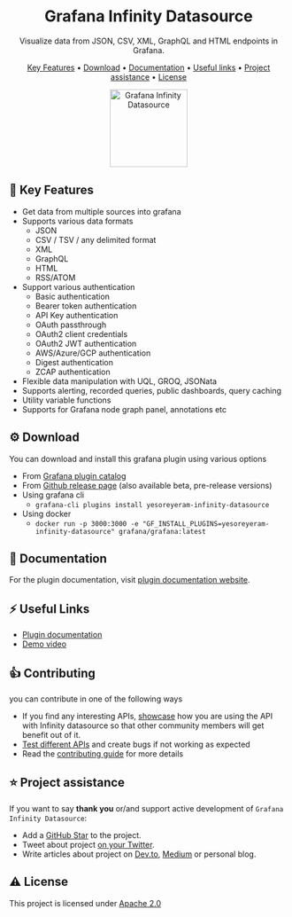<!-- markdownlint-configure-file {
  "MD013": false,
  "MD033": false
} -->

<h1 align="center">
  Grafana Infinity Datasource
</h1>

<p align="center">Visualize data from JSON, CSV, XML, GraphQL and HTML endpoints in Grafana.</p>

<p align="center">
  <a href="#-key-features">Key Features</a> •
  <a href="#%EF%B8%8F-download">Download</a> •
  <a href="#%EF%B8%8F-documentation">Documentation</a> •
  <a href="#%EF%B8%8F-useful-links">Useful links</a> •
  <a href="#%EF%B8%8F-project-assistance">Project assistance</a> •
  <a href="#%EF%B8%8F-license">License</a>
</p>

<p align="center">
    <a href="https://yesoreyeram.github.io/grafana-infinity-datasource">
      <img src="https://raw.githubusercontent.com/yesoreyeram/grafana-infinity-datasource/main/src/img/icon.svg" alt="Grafana Infinity Datasource" width=140">
    </a>
</p>

## 🎯 Key Features

- Get data from multiple sources into grafana
- Supports various data formats
  - JSON
  - CSV / TSV / any delimited format
  - XML
  - GraphQL
  - HTML
  - RSS/ATOM
- Support various authentication
  - Basic authentication
  - Bearer token authentication
  - API Key authentication
  - OAuth passthrough
  - OAuth2 client credentials
  - OAuth2 JWT authentication
  - AWS/Azure/GCP authentication
  - Digest authentication
  - ZCAP authentication
- Flexible data manipulation with UQL, GROQ, JSONata
- Supports alerting, recorded queries, public dashboards, query caching
- Utility variable functions
- Supports for Grafana node graph panel, annotations etc

## ⚙️ Download

You can download and install this grafana plugin using various options

- From [Grafana plugin catalog](https://grafana.com/grafana/plugins/yesoreyeram-infinity-datasource/)
- From [Github release page](https://github.com/yesoreyeram/grafana-infinity-datasource/releases) (also available beta, pre-release versions)
- Using grafana cli
  - `grafana-cli plugins install yesoreyeram-infinity-datasource`
- Using docker
  - `docker run -p 3000:3000 -e "GF_INSTALL_PLUGINS=yesoreyeram-infinity-datasource" grafana/grafana:latest`

## 🎯 Documentation

For the plugin documentation, visit [plugin documentation website](https://yesoreyeram.github.io/grafana-infinity-datasource).

## ⚡️ Useful Links

- [Plugin documentation](https://yesoreyeram.github.io/grafana-infinity-datasource)
- [Demo video](https://youtu.be/Wmgs1E9Ry-s)

## 👍 Contributing

you can contribute in one of the following ways

- If you find any interesting APIs, [showcase](https://github.com/yesoreyeram/grafana-infinity-datasource/discussions/categories/show-and-tell) how you are using the API with Infinity datasource so that other community members will get benefit out of it.
- [Test different APIs](https://github.com/yesoreyeram/grafana-infinity-datasource/discussions/categories/specific-apis) and create bugs if not working as expected
- Read the [contributing guide](https://github.com/yesoreyeram/grafana-infinity-datasource/blob/main/CONTRIBUTING.md) for more details

## ⭐️ Project assistance

If you want to say **thank you** or/and support active development of `Grafana Infinity Datasource`:

- Add a [GitHub Star](https://github.com/yesoreyeram/grafana-infinity-datasource) to the project.
- Tweet about project [on your Twitter](https://twitter.com/intent/tweet?text=Checkout%20this%20cool%20%23grafana%20datasource%20%40grafanainfinity.%20%0A%0ALiterally,%20get%20your%20data%20from%20anywhere%20into%20%23grafana.%20JSON,%20CSV,%20XML,%20GraphQL,%20OAuth2,%20RSS%20feed,%20%23kubernetes,%20%23azure,%20%23aws,%20%23gcp%20and%20more%20stuff.%0A%0Ahttps%3A//yesoreyeram.github.io/grafana-infinity-datasource%0A).
- Write articles about project on [Dev.to](https://dev.to/), [Medium](https://medium.com/) or personal blog.

## ⚠️ License

This project is licensed under [Apache 2.0](https://github.com/yesoreyeram/grafana-infinity-datasource/blob/main/LICENSE)
